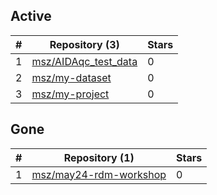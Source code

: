 ## Active
| # | Repository (3) | Stars |
| --- | --- | --- |
| 1 | [msz/AIDAqc_test_data](https://gin.g-node.org/msz/AIDAqc_test_data) | 0 |
| 2 | [msz/my-dataset](https://gin.g-node.org/msz/my-dataset) | 0 |
| 3 | [msz/my-project](https://gin.g-node.org/msz/my-project) | 0 |

## Gone
| # | Repository (1) | Stars |
| --- | --- | --- |
| 1 | [msz/may24-rdm-workshop](https://gin.g-node.org/msz/may24-rdm-workshop) | 0 |

